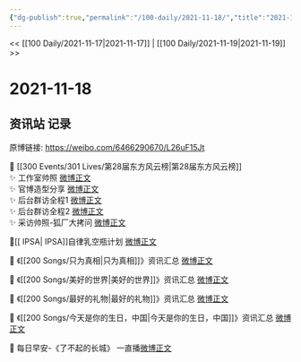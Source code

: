 ```yaml
---
{"dg-publish":true,"permalink":"/100-daily/2021-11-18/","title":"2021-11-18"}
---
```



<< [[100 Daily/2021-11-17\|2021-11-17]] | [[100 Daily/2021-11-19\|2021-11-19]] >>

# 2021-11-18

## 资讯站 记录

原博链接: https://weibo.com/6466290670/L26uF15Jt

💫 [[300 Events/301 Lives/第28届东方风云榜\|第28届东方风云榜]]  
✨ 工作室帅照 [微博正文](https://m.weibo.cn/6466290670/4704973331367650)  
✨ 官博造型分享 [微博正文](https://m.weibo.cn/6466290670/4705019012843462)  
✨ 后台群访全程1 [微博正文](https://m.weibo.cn/6466290670/4704951835559337)  
✨ 后台群访全程2 [微博正文](https://m.weibo.cn/6466290670/4704836546726990)  
✨ 采访帅照-狐厂大拷问 [微博正文](https://m.weibo.cn/6466290670/4704806448400226)

💫[[ IPSA\| IPSA]]自律乳空瓶计划 [微博正文](https://m.weibo.cn/6466290670/4704869966939002)

💫 《[[200 Songs/只为真相\|只为真相]]》资讯汇总 [微博正文](https://m.weibo.cn/6466290670/4704856360879674)

💫 《[[200 Songs/美好的世界\|美好的世界]]》资讯汇总 [微博正文](https://m.weibo.cn/6466290670/4704911206383870)

💫 《[[200 Songs/最好的礼物\|最好的礼物]]》资讯汇总 [微博正文](https://m.weibo.cn/6466290670/4704907045112361)

💫 《[[200 Songs/今天是你的生日，中国\|今天是你的生日，中国]]》资讯汇总 [微博正文](https://m.weibo.cn/6466290670/4704836735993705)

💫 每日早安-《了不起的长城》 一直播[微博正文](https://m.weibo.cn/6466290670/4704802358954584)

